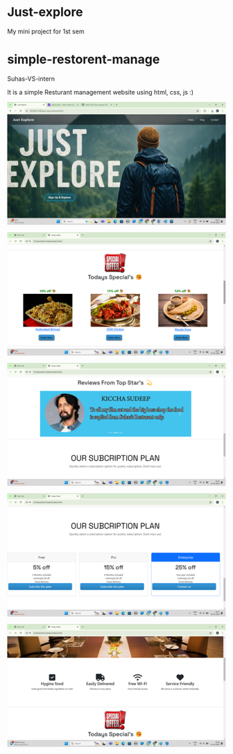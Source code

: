 # Just-explore
My mini project for 1st sem

# simple-restorent-manage
Suhas-VS-intern

It is a simple Resturant management website using html, css, js :)

![image alt](https://github.com/Suhas-l6361/Just-explore/blob/main/Screenshot%20(37).png?raw=true)

![image alt](https://github.com/Suhas-l6361/simple-restorent-manage/blob/fb02cb4b4d29c9b275b3c63434f90fbbcc7d8808/Screenshot%20(21).png)

![image alt](https://github.com/Suhas-l6361/simple-restorent-manage/blob/cb8ca354e567607488a392aa220fccf6ca1b37d4/Screenshot%20(22).png)

![image alt](https://github.com/Suhas-l6361/simple-restorent-manage/blob/3c06ce2369052ab8febb57a5f279dd52c5be4e4a/Screenshot%20(23).png)

![image alt](https://github.com/Suhas-l6361/simple-restorent-manage/blob/f19845fee4957bf72767e8433577f57e176dcab6/Screenshot%20(24).png)
